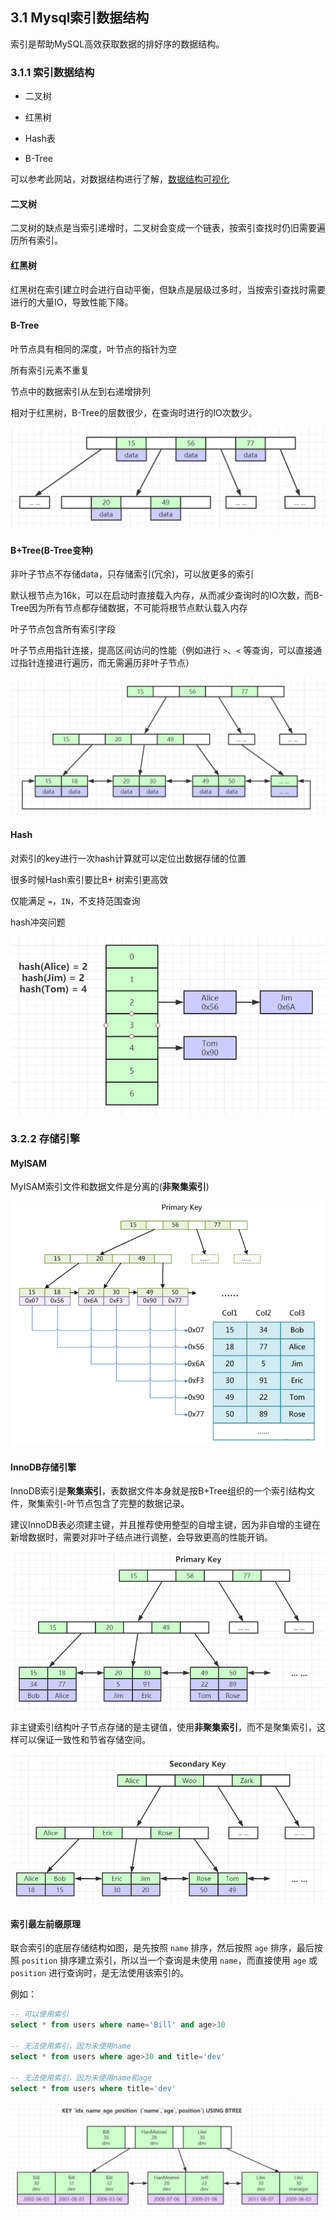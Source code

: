 ## 3.1 Mysql索引数据结构

索引是帮助MySQL高效获取数据的排好序的数据结构。

### 3.1.1 索引数据结构

- 二叉树

- 红黑树
- Hash表
- B-Tree

可以参考此网站，对数据结构进行了解，[数据结构可视化](https://www.cs.usfca.edu/~galles/visualization/Algorithms.html)

#### 二叉树

二叉树的缺点是当索引递增时，二叉树会变成一个链表，按索引查找时仍旧需要遍历所有索引。

#### 红黑树

红黑树在索引建立时会进行自动平衡，但缺点是层级过多时，当按索引查找时需要进行的大量IO，导致性能下降。

#### B-Tree

叶节点具有相同的深度，叶节点的指针为空

所有索引元素不重复

节点中的数据索引从左到右递增排列

相对于红黑树，B-Tree的层数很少，在查询时进行的IO次数少。

![b-tree](../source/images/ch-03/b-tree.png)

#### B+Tree(B-Tree变种)

非叶子节点不存储data，只存储索引(冗余)，可以放更多的索引

默认根节点为16k，可以在启动时直接载入内存，从而减少查询时的IO次数，而B-Tree因为所有节点都存储数据，不可能将根节点默认载入内存

叶子节点包含所有索引字段

叶子节点用指针连接，提高区间访问的性能（例如进行 `>`、`<` 等查询，可以直接通过指针连接进行遍历，而无需遍历非叶子节点）

![b+tree](../source/images/ch-03/b+tree.png)

#### Hash

对索引的key进行一次hash计算就可以定位出数据存储的位置

很多时候Hash索引要比B+ 树索引更高效

仅能满足 `=`，`IN`，不支持范围查询

hash冲突问题

![hash-index](../source/images/ch-03/hash-index.png)



### 3.2.2 存储引擎

#### MyISAM

MyISAM索引文件和数据文件是分离的(**非聚集索引**)

![my-isam](../source/images/ch-03/my-isam.png)

#### InnoDB存储引擎

InnoDB索引是**聚集索引**，表数据文件本身就是按B+Tree组织的一个索引结构文件，聚集索引-叶节点包含了完整的数据记录。

建议InnoDB表必须建主键，并且推荐使用整型的自增主键，因为非自增的主键在新增数据时，需要对非叶子结点进行调整，会导致更高的性能开销。

![innodb-01](../source/images/ch-03/innodb-01.png)

非主键索引结构叶子节点存储的是主键值，使用**非聚集索引**，而不是聚集索引，这样可以保证一致性和节省存储空间。

![innodb-02](../source/images/ch-03/innodb-02.png)

#### 索引最左前缀原理

联合索引的底层存储结构如图，是先按照 `name` 排序，然后按照 `age` 排序，最后按照 `position` 排序建立索引，所以当一个查询是未使用 `name`，而直接使用 `age` 或 `position` 进行查询时，是无法使用该索引的。

例如：

```sql
-- 可以使用索引
select * from users where name='Bill' and age>30

-- 无法使用索引，因为未使用name
select * from users where age>30 and title='dev'

-- 无法使用索引，因为未使用name和age
select * from users where title='dev'
```



![joint-index](../source/images/ch-03/joint-index.png)
